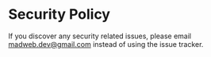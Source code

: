# Security Policy

If you discover any security related issues, please email madweb.dev@gmail.com instead of using the issue tracker.

